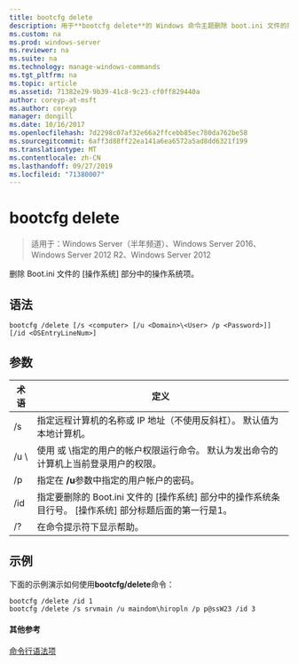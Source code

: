 ```yaml
---
title: bootcfg delete
description: 用于**bootcfg delete**的 Windows 命令主题删除 boot.ini 文件的操作系统部分中的操作系统条目。
ms.custom: na
ms.prod: windows-server
ms.reviewer: na
ms.suite: na
ms.technology: manage-windows-commands
ms.tgt_pltfrm: na
ms.topic: article
ms.assetid: 71382e29-9b39-41c8-9c23-cf0ff829440a
author: coreyp-at-msft
ms.author: coreyp
manager: dongill
ms.date: 10/16/2017
ms.openlocfilehash: 7d2298c07af32e66a2ffcebb85ec780da762be58
ms.sourcegitcommit: 6aff3d88ff22ea141a6ea6572a5ad8dd6321f199
ms.translationtype: MT
ms.contentlocale: zh-CN
ms.lasthandoff: 09/27/2019
ms.locfileid: "71380007"
---
```

# <a name="bootcfg-delete"></a>bootcfg delete

>适用于：Windows Server（半年频道）、Windows Server 2016、Windows Server 2012 R2、Windows Server 2012

删除 Boot.ini 文件的 [操作系统] 部分中的操作系统项。

## <a name="syntax"></a>语法
```
bootcfg /delete [/s <computer> [/u <Domain>\<User> /p <Password>]] [/id <OSEntryLineNum>]
```
## <a name="parameters"></a>参数

|         术语         |                                                                                             定义                                                                                              |
|----------------------|-----------------------------------------------------------------------------------------------------------------------------------------------------------------------------------------------------|
|    /s <computer>     |                                         指定远程计算机的名称或 IP 地址（不使用反斜杠）。 默认值为本地计算机。                                          |
| /u <Domain>\\<User>  | 使用 <User>或 <Domain>\\<User>指定的用户的帐户权限运行命令。 默认为发出命令的计算机上当前登录用户的权限。 |
|    /p <Password>     |                                                        指定在 **/u**参数中指定的用户帐户的密码。                                                        |
| /id <OSEntryLineNum> |        指定要删除的 Boot.ini 文件的 [操作系统] 部分中的操作系统条目行号。 [操作系统] 部分标题后面的第一行是1。        |
|          /?          |                                                                                在命令提示符下显示帮助。                                                                                 |

## <a name="BKMK_examples"></a>示例
下面的示例演示如何使用**bootcfg/delete**命令：
```
bootcfg /delete /id 1
bootcfg /delete /s srvmain /u maindom\hiropln /p p@ssW23 /id 3
```
#### <a name="additional-references"></a>其他参考
[命令行语法项](command-line-syntax-key.md)
